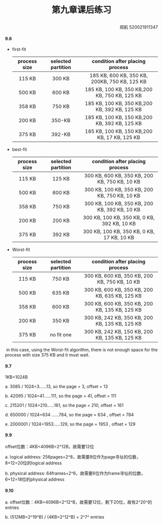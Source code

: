 # <p align="center">第九章课后练习</p>

<p align="right">郑航 520021911347</p>

#### 9.6

+ first-fit

  | process size | selected partition |        condition after placing process        |
  | :----------: | :----------------: | :-------------------------------------------: |
  |    115 KB    |       300 KB       | 185 KB, 600 KB, 350 KB, 200KB, 750 KB, 125 KB |
  |    500 KB    |       600 KB       | 185 KB, 100 KB, 350 KB,200 KB, 750 KB, 125 KB |
  |    358 KB    |       750 KB       | 185 KB, 100 KB, 350 KB,200 KB, 392 KB, 125 KB |
  |    200 KB    |       350-KB       | 185 KB, 100 KB, 150 KB,200 KB, 392 KB, 125 KB |
  |    375 KB    |       392-KB       | 185 KB, 100 KB, 150 KB,200 KB, 17 KB, 125 KB  |

+ best-fit

  | process size | selected partition |        condition after placing process        |
  | :----------: | :----------------: | :-------------------------------------------: |
  |    115 KB    |       125 KB       | 300 KB, 600 KB, 350 KB, 200 KB, 750 KB, 10 KB |
  |    500 KB    |       600 KB       | 300 KB, 100 KB, 350 KB, 200 KB, 750 KB, 10 KB |
  |    358 KB    |       750 KB       | 300 KB, 100 KB, 350 KB, 200 KB, 392 KB, 10 KB |
  |    200 KB    |       200 KB       | 300 KB, 100 KB, 350 KB,  0 KB, 392 KB, 10 KB  |
  |    375 KB    |       392 KB       |  300 KB, 100 KB, 350 KB,  0 KB, 17 KB, 10 KB  |

+ Worst-fit

  | process size | selected partition |        condition after placing process         |
  | :----------: | :----------------: | :--------------------------------------------: |
  |    115 KB    |       750 KB       | 300 KB, 600 KB, 350 KB, 200 KB, 750 KB, 10 KB  |
  |    500 KB    |       635 KB       | 300 KB, 600 KB, 350 KB, 200 KB, 635 KB, 125 KB |
  |    358 KB    |       600 KB       | 300 KB, 600 KB, 350 KB, 200 KB, 135 KB, 125 KB |
  |    200 KB    |       350 KB       | 300 KB, 242 KB, 350 KB, 200 KB, 135 KB, 125 KB |
  |    375 KB    |     no fit one     | 300 KB, 242 KB, 150 KB, 200 KB, 135 KB, 125 KB |

​		in this case, using the Worst-fit algorithm, there is not enough space for the process with size 375 KB and it must wait.



#### 9.7 

1KB=1024B

a. 3085 / 1024=3……13, so the page = 3, offset = 13

b. 42095 / 1024=41……111, so the page = 41, offset = 111

c. 215201 / 1024=210……161, so the page = 210, offset = 161

d. 650000 / 1024=634 ……784, so the page = 634 , offset = 784

e. 2000001 / 1024=1953……129, so the page = 1953 , offset = 129 



#### 9.9

offset位数：4KB=4096B=2^12B，故需要12位

a. logical address: 256pages=2^8，故需要8位作为page寻址的位数，8+12=20位的logical address

b. physical address: 64frames=2^6，故需要6位作为frame寻址的位数，6+12=18位的physical address



#### 9.10

a. offset位数：4KB=4096B=2^12^B，故需要12位，剩下20位，故有2^20^的entries

b. (512MB=2^19^B) / (4KB=2^12^B) = 2^7^  entries
